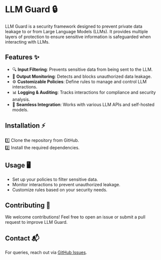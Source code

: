 # LLM Guard 🔒
LLM Guard is a security framework designed to prevent private data leakage to or from Large Language Models (LLMs). It provides multiple layers of protection to ensure sensitive information is safeguarded when interacting with LLMs.

## Features ✨
- 🔍 **Input Filtering**: Prevents sensitive data from being sent to the LLM.
- 🚨 **Output Monitoring**: Detects and blocks unauthorized data leakage.
- ⚙️ **Customizable Policies**: Define rules to manage and control LLM interactions.
- 📊 **Logging & Auditing**: Tracks interactions for compliance and security analysis.
- 🔗 **Seamless Integration**: Works with various LLM APIs and self-hosted models.

## Installation ⚡
1️⃣ Clone the repository from GitHub.  
2️⃣ Install the required dependencies.  

## Usage 🖥️
- Set up your policies to filter sensitive data.  
- Monitor interactions to prevent unauthorized leakage.  
- Customize rules based on your security needs.  

## Contributing 🤝
We welcome contributions! Feel free to open an issue or submit a pull request to improve LLM Guard.  

## Contact 📬
For queries, reach out via [GitHub Issues](https://github.com/barkhaaroraa/llm_guard_minor/issues).

